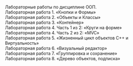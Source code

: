 Лабораторные работы по дисциплине ООП.   
Лабораторная работа 1. «Кнопки и Формы»	  
Лабораторная работа 2. «Объекты и Классы»  
Лабораторная работа 3. «Контейнер»	  
Лабораторная работа 4. Часть 1 из 2: «Круги на форме»	  
Лабораторная работа 4. Часть 2 из 2: «MVC»	  
Лабораторная работа 5. «Жизненный цикл объектов С++ и Виртуальность»  	
Лабораторная работа 6. «Визуальный редактор»  	
Лабораторная работа 7. «Группировка и сохранение»	  
Лабораторная работа 8. «Дерево объектов, подписка»      
